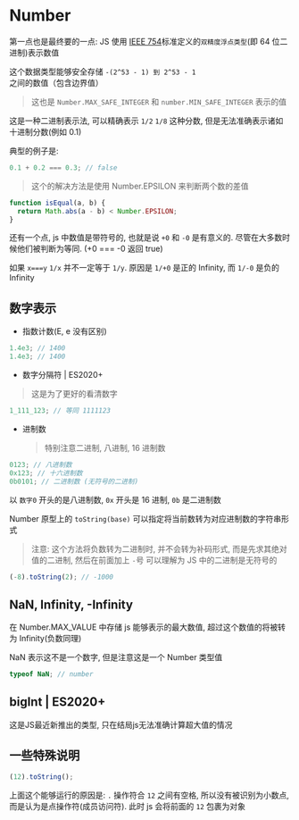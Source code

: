# Number

第一点也是最终要的一点: JS 使用 [IEEE 754](https://en.wikipedia.org/wiki/Floating-point_arithmetic)标准定义的`双精度浮点类型`(即 64 位二进制)表示数值

这个数据类型能够安全存储 `-(2^53 - 1) 到 2^53 - 1` 之间的数值（包含边界值）

> 这也是 `Number.MAX_SAFE_INTEGER` 和 `number.MIN_SAFE_INTEGER` 表示的值

这是一种二进制表示法, 可以精确表示 `1/2` `1/8` 这种分数, 但是无法准确表示诸如十进制分数(例如 0.1)

典型的例子是:

```js
0.1 + 0.2 === 0.3; // false
```

> 这个的解决方法是使用 Number.EPSILON 来判断两个数的差值

```js
function isEqual(a, b) {
  return Math.abs(a - b) < Number.EPSILON;
}
```

还有一个点, js 中数值是带符号的, 也就是说 `+0` 和 `-0` 是有意义的. 尽管在大多数时候他们被判断为等同. (+0 === -0 返回 true)

如果 `x===y` `1/x` 并不一定等于 `1/y`. 原因是 `1/+0` 是正的 Infinity, 而 `1/-0` 是负的 Infinity

## 数字表示

- 指数计数(E, e 没有区别)

```js
1.4e3; // 1400
1.4e3; // 1400
```

- 数字分隔符 | ES2020+

> 这是为了更好的看清数字

```js
1_111_123; // 等同 1111123
```

- 进制数
  > 特别注意二进制, 八进制, 16 进制数

```js
0123; // 八进制数
0x123; // 十六进制数
0b0101; // 二进制数 (无符号的二进制)
```

以 `数字0` 开头的是八进制数, `0x` 开头是 16 进制, `0b` 是二进制数

Number 原型上的 `toString(base)` 可以指定将当前数转为对应进制数的字符串形式

> 注意: 这个方法将负数转为二进制时, 并不会转为补码形式, 而是先求其绝对值的二进制, 然后在前面加上 `-`号
> 可以理解为 JS 中的二进制是无符号的

```js
(-8).toString(2); // -1000
```

## NaN, Infinity, -Infinity

在 Number.MAX_VALUE 中存储 js 能够表示的最大数值, 超过这个数值的将被转为 Infinity(负数同理)


NaN 表示这不是一个数字, 但是注意这是一个 Number 类型值

```js
typeof NaN; // number
```

## bigInt | ES2020+

这是JS最近新推出的类型, 只在结局js无法准确计算超大值的情况


## 一些特殊说明

```js
(12).toString();
```

上面这个能够运行的原因是: `.` 操作符合 `12` 之间有空格, 所以没有被识别为小数点, 而是认为是点操作符(成员访问符). 此时 js 会将前面的 `12` 包裹为对象
